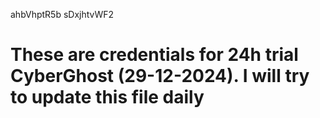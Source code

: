 ahbVhptR5b
sDxjhtvWF2
# These are credentials for 24h trial CyberGhost (29-12-2024). I will try to update this file daily
